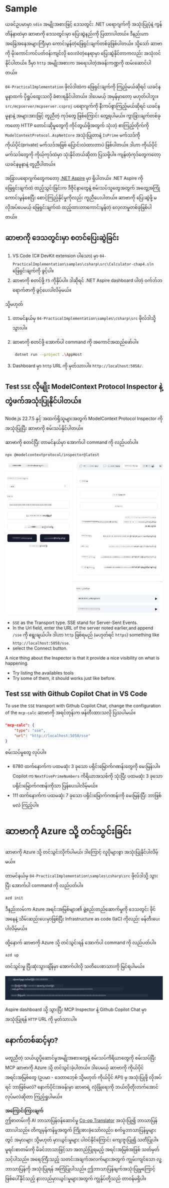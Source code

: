 <!--
CO_OP_TRANSLATOR_METADATA:
{
  "original_hash": "5020a3e1a1c7f30c00f9e37f1fa208e3",
  "translation_date": "2025-06-17T17:06:02+00:00",
  "source_file": "04-PracticalImplementation/samples/csharp/README.md",
  "language_code": "my"
}
-->
# Sample

ယခင်ဥပမာမှာ `sdio` အမျိုးအစားဖြင့် ဒေသတွင်း .NET ပရောဂျက်ကို အသုံးပြုပုံနဲ့ ကွန်တိန်နာထဲမှာ ဆာဗာကို ဒေသတွင်းမှာ ပြေးဆွဲနည်းကို ပြထားပါတယ်။ ဒီနည်းဟာ အခြေအနေအများကြီးမှာ ကောင်းမွန်တဲ့ဖြေရှင်းချက်တစ်ခုဖြစ်ပါတယ်။ သို့သော် ဆာဗာကို မိုးကောင်းကင်ပတ်ဝန်းကျင်လို ဝေးလံတဲ့နေရာမှာ ပြေးဆွဲနိုင်တာကလည်း အသုံးဝင်နိုင်ပါတယ်။ ဒီမှာ `http` အမျိုးအစားက အရေးပါတဲ့အခန်းကဏ္ဍကို ထမ်းဆောင်ပါတယ်။

`04-PracticalImplementation` ဖိုလ်ဒါထဲက ဖြေရှင်းချက်ကို ကြည့်မယ်ဆိုရင် ယခင်နမူနာထက် ပိုရှုပ်ထွေးသလို ခံစားရနိုင်ပါတယ်။ ဒါပေမယ့် အမှန်မှာတော့ မဟုတ်ပါဘူး။ `src/mcpserver/mcpserver.csproj` ပရောဂျက်ကို နီးကပ်စွာကြည့်မယ်ဆိုရင် ယခင်နမူနာနဲ့ အများအားဖြင့် တူညီတဲ့ ကုဒ်တွေ ဖြစ်ကြောင်း တွေ့ရပါမယ်။ ကွာခြားချက်တစ်ခုကတော့ HTTP တောင်းဆိုမှုတွေကို ကိုင်တွယ်ဖို့အတွက် သုံးတဲ့ စာကြည့်တိုက်ကို `ModelContextProtocol.AspNetCore` အသုံးပြုတာနဲ့ `IsPrime` မက်သဒ်ကို ကိုယ်ပိုင်(private) မက်သဒ်အဖြစ် ပြောင်းလဲထားတာပဲ ဖြစ်ပါတယ်။ ဒါဟာ ကိုယ်ပိုင်မက်သဒ်တွေကို ကိုယ့်ကုဒ်ထဲမှာ သုံးနိုင်တယ်ဆိုတာ ပြသဖို့ပါ။ ကျန်တဲ့ကုဒ်တွေကတော့ ယခင်နမူနာနဲ့ တူညီပါတယ်။

အခြားပရောဂျက်တွေကတော့ [.NET Aspire](https://learn.microsoft.com/dotnet/aspire/get-started/aspire-overview) မှာ ရှိပါတယ်။ .NET Aspire ကို ဖြေရှင်းချက်ထဲ ထည့်သွင်းခြင်းက ဒီဇိုင်နာတွေနဲ့ စမ်းသပ်သူတွေအတွက် အတွေ့အကြုံကောင်းမွန်စေပြီး စောင့်ကြည့်နိုင်မှုကိုလည်း ကူညီပေးပါတယ်။ ဆာဗာကို ပြေးဆွဲဖို့ မလိုအပ်ပေမယ့် ဖြေရှင်းချက်ထဲ ထည့်ထားတာကောင်းမွန်တဲ့ လေ့လာမှုတစ်ခုဖြစ်ပါတယ်။

## ဆာဗာကို ဒေသတွင်းမှာ စတင်ပြေးဆွဲခြင်း

1. VS Code (C# DevKit extension ပါသော) မှာ `04-PracticalImplementation\samples\csharp\src\Calculator-chap4.sln` ဖြေရှင်းချက်ကို ဖွင့်ပါ။
2. ဆာဗာကို စတင်ဖို့ `F5` ကိုနှိပ်ပါ။ ဒါဆိုရင် .NET Aspire dashboard ပါတဲ့ ဝက်ဘ်ဘရောက်ဇာကို ဖွင့်ပေးပါလိမ့်မယ်။

သို့မဟုတ်

1. တာမင်နယ်မှ `04-PracticalImplementation\samples\csharp\src` ဖိုလ်ဒါသို့ သွားပါ။
2. ဆာဗာကို စတင်ဖို့ အောက်ပါ command ကို အကောင်အထည်ဖော်ပါ။
   ```bash
    dotnet run --project .\AppHost
   ```

3. Dashboard မှာ `http` URL ကို မှတ်သားပါ။ `http://localhost:5058/`.

## Test `SSE` လိုမျိုး ModelContext Protocol Inspector နဲ့ တွဲဖက်အသုံးပြုနိုင်ပါတယ်။

Node.js 22.7.5 နှင့် အထက်ရှိသူများအတွက် ModelContext Protocol Inspector ကို အသုံးပြုပြီး ဆာဗာကို စမ်းသပ်နိုင်ပါတယ်။

ဆာဗာကို စတင်ပြီး တာမင်နယ်မှာ အောက်ပါ command ကို လည်ပတ်ပါ။

```bash
npx @modelcontextprotocol/inspector@latest
```

![MCP Inspector](../../../../../translated_images/mcp_inspector.04f7b6d01dd7e8406faefeda83afcd9f608052c840bf53153a6d267c582d4d66.my.png)

- `SSE` as the Transport type. SSE stand for Server-Sent Events. 
- In the Url field, enter the URL of the server noted earlier,and append `/sse` ကို ရွေးချယ်ပါ။ ဒါဟာ `http` ဖြစ်ရမည် (မဟုတ်ရင် `https`) something like `http://localhost:5058/sse`.
- select the Connect button.

A nice thing about the Inspector is that it provide a nice visibility on what is happening.

- Try listing the availables tools
- Try some of them, it should works just like before.


## Test `SSE` with Github Copilot Chat in VS Code

To use the `SSE` transport with Github Copilot Chat, change the configuration of the `mcp-calc` ဆာဗာကို အရင်တုန်းက ဖန်တီးထားသလို ပြသပါမယ်။

```json
"mcp-calc": {
    "type": "sse",
    "url": "http://localhost:5058/sse"
}
```

စမ်းသပ်မှုတွေ လုပ်ပါ။
- 6780 ထက်နောက်က ပထမဆုံး 3 ခုသော ပရိုင်းမြောက်ဂဏန်းတွေကို မေးမြန်းပါ။ Copilot က `NextFivePrimeNumbers` ကိရိယာအသစ်ကို သုံးပြီး ပထမဆုံး 3 ခုသော ပရိုင်းမြောက်ဂဏန်းကိုသာ ပြန်ပေးပါလိမ့်မယ်။
- 111 ထက်နောက်က ပထမဆုံး 7 ခုသော ပရိုင်းမြောက်ဂဏန်းကို မေးမြန်းပြီး ဘာဖြစ်မလဲ ကြည့်ပါ။

# ဆာဗာကို Azure သို့ တင်သွင်းခြင်း

ဆာဗာကို Azure သို့ တင်သွင်းလိုက်ပါမယ်၊ ဒါကြောင့် လူပိုများစွာ အသုံးပြုနိုင်ပါလိမ့်မယ်။

တာမင်နယ်မှ `04-PracticalImplementation\samples\csharp\src` ဖိုလ်ဒါသို့ သွားပြီး အောက်ပါ command ကို လည်ပတ်ပါ။

```bash
azd init
```

ဒီနည်းလမ်းက Azure အရင်းအမြစ်များ၏ ဖွဲ့စည်းတည်ဆောက်မှုကို ဒေသတွင်း ဖိုင်အနေနဲ့ သိမ်းဆည်းပေးမှာဖြစ်ပြီး Infrastructure as code (IaC) ကိုလည်း ဖန်တီးပေးပါလိမ့်မယ်။

ထို့နောက် ဆာဗာကို Azure သို့ တင်သွင်းရန် အောက်ပါ command ကို လည်ပတ်ပါ။

```bash
azd up
```

တင်သွင်းမှု ပြီးဆုံးသွားချိန်မှာ အောက်ပါလို သတိပေးစာသားကို မြင်ရပါမယ်။

![Azd deployment success](../../../../../translated_images/chap4-azd-deploy-success.34ef14f18ebe8db8e5eeb51e939968e6b3095a198fa1aebbded8d1d595c6e405.my.png)

Aspire dashboard သို့ သွားပြီး MCP Inspector နဲ့ Github Copilot Chat မှာ အသုံးပြုရန် `HTTP` URL ကို မှတ်သားပါ။

## နောက်တစ်ဆင့်မှာ?

မတူညီတဲ့ သယ်ယူပို့ဆောင်မှုအမျိုးအစားတွေနဲ့ စမ်းသပ်ကိရိယာတွေကို စမ်းသပ်ပြီး MCP ဆာဗာကို Azure သို့ တင်သွင်းခဲ့ပါတယ်။ ဒါပေမယ့် ဆာဗာကို ကိုယ်ပိုင် အရင်းအမြစ်တွေ (ဥပမာ - ဒေတာဘေ့စ် သို့မဟုတ် ကိုယ်ပိုင် API) မှ အသုံးပြုဖို့ လိုအပ်ရင် ဘာဖြစ်မလဲ? နောက်ပိုင်းအခန်းမှာ ဆာဗာရဲ့ လုံခြုံရေးကို ဘယ်လိုတိုးတက်အောင်လုပ်မလဲဆိုတာ ကြည့်ရှုပါမယ်။

**အကြောင်းကြားချက်**  
ဤစာတမ်းကို AI ဘာသာပြန်ဝန်ဆောင်မှု [Co-op Translator](https://github.com/Azure/co-op-translator) အသုံးပြု၍ ဘာသာပြန်ထားပါသည်။ တိကျမှန်ကန်မှုအတွက် ကြိုးစားခဲ့သော်လည်း၊ စက်မှုဘာသာပြန်မှုများတွင် အမှားများ သို့မဟုတ် မှားယွင်းမှုများ ပါဝင်နိုင်ကြောင်း ကျေးဇူးပြု၍ သတိပြုပါ။ မူရင်းစာတမ်းကို မိခင်ဘာသာဖြင့်သာ အတည်ပြုရမည့် အရင်းအမြစ်အဖြစ် သတ်မှတ်သင့်ပါသည်။ အရေးကြီးသည့် သတင်းအချက်အလက်များအတွက် ကျွမ်းကျင်သော လူ့ဘာသာပြန်ကို အသုံးပြုရန် အကြံပြုပါသည်။ ဤဘာသာပြန်ချက်အသုံးပြုမှုကြောင့် ဖြစ်ပေါ်နိုင်သည့် နားလည်မှားယွင်းမှုများအတွက် ကျွန်ုပ်တို့သည် တာဝန်မရှိပါ။